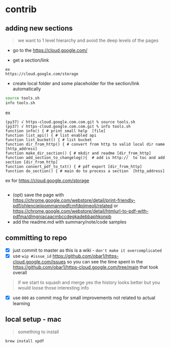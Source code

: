 # contrib

## adding new sections

> we want to 1 level hierarchy and avoid the deep levels of the pages

- go to the https://cloud.google.com/

- get a section/link 

```
ex
https://cloud.google.com/storage
```

- create local folder and some placeholder for the section/link automatically 

```bash
source tools.sh
info tools.sh
```


ex
```
(py37) √ https-cloud.google.com.com.git % source tools.sh
(py37) √ https-cloud.google.com.com.git % info tools.sh
function info() { # print small help  [file]
function list_api() { # list enabled api
function list_bucket() { # list bucket
function dir_from_http() { # convert from http to valid local dir name [http_address]
function make_dir_section() { # mkdir and readme [dir_from_http]
function add_section_to_changelog(){  # add is http://  to toc and add section [dir_from_http]
function convert_pdf_to_txt() { # pdf export [dir_from_http]
function do_section() { # main do to process a section  [http_address]
```
ex
for https://cloud.google.com/storage
```

```

- (opt) save the page with https://chrome.google.com/webstore/detail/print-friendly-pdf/ohlencieiipommannpdfcmfdpjjmeolj/related or https://chrome.google.com/webstore/detail/htmlurl-to-pdf-with-pdfma/dlmgniacaacmbccdegkadebbaphkonpb 
- add the readme.md with summary/note/code samples


## committing to repo

- [X] just commit to master as this is a wiki -  `don't make it overcomplicated`
- [X] use  `wip #issue_id` 
https://github.com/obar1/https-cloud.google.com/issues
so you can see the time spent in the 
https://github.com/obar1/https-cloud.google.com/tree/main
 that took overall

> if we start to squash and merge yes the history looks better but you would loose those interesting info

- [X] use `000` as commit msg for small improvements not related to actual learning


## local setup - mac

> something to install


```
brew install xpdf
```
